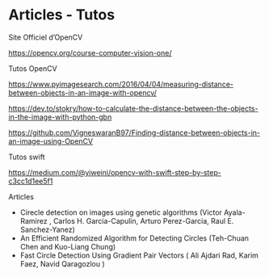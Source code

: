 # Articles - Tutos

Site Officiel d’OpenCV

https://opencv.org/course-computer-vision-one/

Tutos OpenCV

https://www.pyimagesearch.com/2016/04/04/measuring-distance-between-objects-in-an-image-with-opencv/

https://dev.to/stokry/how-to-calculate-the-distance-between-the-objects-in-the-image-with-python-gbn

https://github.com/VigneswaranB97/Finding-distance-between-objects-in-an-image-using-OpenCV

Tutos swift

https://medium.com/@yiweini/opencv-with-swift-step-by-step-c3cc1d1ee5f1

Articles

- Cirecle detection on images using genetic algorithms (Victor Ayala-Ramirez , Carlos H. Garcia-Capulin, Arturo Perez-Garcia, Raul E. Sanchez-Yanez)
- An Efficient Randomized Algorithm for Detecting Circles (Teh-Chuan Chen and Kuo-Liang Chung)
- Fast Circle Detection Using Gradient Pair Vectors ( Ali Ajdari Rad, Karim Faez, Navid Qaragozlou )

